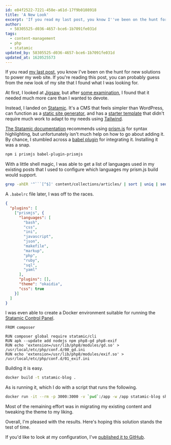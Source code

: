 ```yaml
---
id: e84f2522-7221-458e-a61d-17f9b0108918
title: 'A New Look'
excerpt: 'If you read my last post, you know I''ve been on the hunt for new solutions to power my web site. I found what I was looking for.'
author:
  - 58305525-d036-4657-bce6-1b7091fe031d
tags:
  - content-management
  - php
  - statamic
updated_by: 58305525-d036-4657-bce6-1b7091fe031d
updated_at: 1620525573
---
```

If you read [my last post](/2021/01/14/a-new-start), you know I've been on the hunt for new solutions to power my web site. If you're reading this post, you can probably guess from the new look of my site that I found what I was looking for.

At first, I looked at [Jigsaw](https://github.com/tighten/jigsaw), but after [some examination](https://github.com/tighten/jigsaw-blog-template/issues?q=author%3Aelazar), I found that it needed much more care than I wanted to devote.

Instead, I landed on [Statamic](https://statamic.dev). It's a CMS that feels simpler than WordPress, can function as a [static site generator](https://github.com/statamic/ssg), and has a [starter template](https://github.com/statamic/starter-kit-cool-writings) that didn't require much work to adapt to my needs using [Tailwind](https://tailwindcss.com).

[The Statamic documentation](https://statamic.dev/fieldtypes/code#templating) recommends using [prism.js](https://prismjs.com/) for syntax highlighting, but unfortunately isn't much help on how to go about adding it. By chance, I stumbled across a [babel plugin](https://github.com/mAAdhaTTah/babel-plugin-prismjs) for integrating it. Installing it was a snap.

```bash
npm i prismjs babel-plugin-prismjs
```

With a little shell magic, I was able to get a list of languages used in my existing posts that I used to configure which languages my prism.js build would support.

```bash
grep -ahER '^```[^$]' content/collections/articles/ | sort | uniq | sed 's/^```//g'
```

A `.babelrc` file later, I was off to the races.

```json
{
  "plugins": [
    ["prismjs", {
      "languages": [
        "bash",
        "css",
        "ini",
        "javascript",
        "json",
        "makefile",
        "markup",
        "php",
        "ruby",
        "sql",
        "yaml"
      ],  
      "plugins": [], 
      "theme": "okaidia",
      "css": true
    }]  
  ]
}
```

I was even able to create a Docker environment suitable for running the [Statamic Control Panel](https://statamic.dev/dashboard).

```docker
FROM composer

RUN composer global require statamic/cli
RUN apk --update add nodejs npm php8-gd php8-exif
RUN echo 'extension=/usr/lib/php8/modules/gd.so' > /usr/local/etc/php/conf.d/00_gd.ini
RUN echo 'extension=/usr/lib/php8/modules/exif.so' > /usr/local/etc/php/conf.d/01_exif.ini
```

Building it is easy.

```bash
docker build -t statamic-blog .
```

As is running it, which I do with a script that runs the following.

```bash
docker run -it --rm -p 3000:3000 -v `pwd`:/app -w /app statamic-blog sh
```

Most of the remaining effort was in migrating my existing content and tweaking the theme to my liking.

Overall, I'm pleased with the results. Here's hoping this solution stands the test of time.

If you'd like to look at my configuration, I've [published it to GitHub](https://github.com/elazar/statamic-blog).